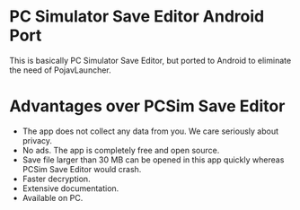 # PC Simulator Save Editor Android Port

This is basically PC Simulator Save Editor, but ported to Android to eliminate the need of PojavLauncher.

# Advantages over PCSim Save Editor
- The app does not collect any data from you. We care seriously about privacy.
- No ads. The app is completely free and open source.
- Save file larger than 30 MB can be opened in this app quickly whereas PCSim Save Editor would crash.
- Faster decryption.
- Extensive documentation.
- Available on PC.

